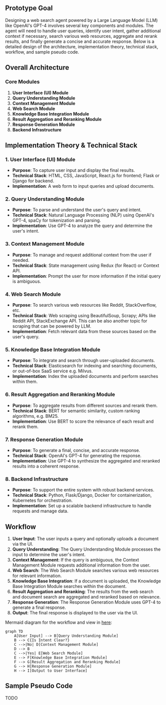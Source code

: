## Prototype Goal
Designing a web search agent powered by a Large Language Model (LLM) like OpenAI's GPT-4 involves several key components and modules. The agent will need to handle user queries, identify user intent, gather additional context if necessary, search various web resources, aggregate and rerank results, and finally generate a concise and accurate response. Below is a detailed design of the architecture, implementation theory, technical stack, workflow, and sample pseudo code.

## Overall Architecture

### Core Modules
1. **User Interface (UI) Module**
2. **Query Understanding Module**
3. **Context Management Module**
4. **Web Search Module**
5. **Knowledge Base Integration Module**
6. **Result Aggregation and Reranking Module**
7. **Response Generation Module**
8. **Backend Infrastructure**

## Implementation Theory & Technical Stack

### 1. User Interface (UI) Module
- **Purpose**: To capture user input and display the final results.
- **Technical Stack**: HTML, CSS, JavaScript, React.js for frontend; Flask or Django for backend.
- **Implementation**: A web form to input queries and upload documents.

### 2. Query Understanding Module
- **Purpose**: To parse and understand the user's query and intent.
- **Technical Stack**: Natural Language Processing (NLP) using OpenAI's GPT-4, spaCy for tokenization and parsing.
- **Implementation**: Use GPT-4 to analyze the query and determine the user's intent.

### 3. Context Management Module
- **Purpose**: To manage and request additional context from the user if needed.
- **Technical Stack**: State management using Redux (for React) or Context API.
- **Implementation**: Prompt the user for more information if the initial query is ambiguous.

### 4. Web Search Module
- **Purpose**: To search various web resources like Reddit, StackOverflow, etc.
- **Technical Stack**: Web scraping using BeautifulSoup, Scrapy; APIs like Reddit API, StackExchange API. This can be also another topic for scraping that can be powered by LLM.
- **Implementation**: Fetch relevant data from these sources based on the user's query.

### 5. Knowledge Base Integration Module
- **Purpose**: To integrate and search through user-uploaded documents.
- **Technical Stack**: Elasticsearch for indexing and searching documents, or out-of-box SaaS service e.g. Milvus.
- **Implementation**: Index the uploaded documents and perform searches within them.

### 6. Result Aggregation and Reranking Module
- **Purpose**: To aggregate results from different sources and rerank them.
- **Technical Stack**: BERT for semantic similarity, custom ranking algorithms, e.g. BM25.
- **Implementation**: Use BERT to score the relevance of each result and rerank them.

### 7. Response Generation Module
- **Purpose**: To generate a final, concise, and accurate response.
- **Technical Stack**: OpenAI's GPT-4 for generating the response.
- **Implementation**: Use GPT-4 to synthesize the aggregated and reranked results into a coherent response.

### 8. Backend Infrastructure
- **Purpose**: To support the entire system with robust backend services.
- **Technical Stack**: Python, Flask/Django, Docker for containerization, Kubernetes for orchestration.
- **Implementation**: Set up a scalable backend infrastructure to handle requests and manage data.

## Workflow

1. **User Input**: The user inputs a query and optionally uploads a document via the UI.
2. **Query Understanding**: The Query Understanding Module processes the input to determine the user's intent.
3. **Context Management**: If the query is ambiguous, the Context Management Module requests additional information from the user.
4. **Web Search**: The Web Search Module searches various web resources for relevant information.
5. **Knowledge Base Integration**: If a document is uploaded, the Knowledge Base Integration Module searches within the document.
6. **Result Aggregation and Reranking**: The results from the web search and document search are aggregated and reranked based on relevance.
7. **Response Generation**: The Response Generation Module uses GPT-4 to generate a final response.
8. **Output**: The final response is displayed to the user via the UI.

Mermaid diagram for the workflow and view in [here](https://www.mermaidchart.com/raw/90ff67ea-1ac6-4b1f-add5-2649f0da2713?theme=light&version=v0.1&format=svg):

```mermaid
graph TD
    A[User Input] --> B[Query Understanding Module]
    B --> C{Is Intent Clear?}
    C -->|No| D[Context Management Module]
    D --> B
    C -->|Yes| E[Web Search Module]
    E --> F[Knowledge Base Integration Module]
    F --> G[Result Aggregation and Reranking Module]
    G --> H[Response Generation Module]
    H --> I[Output to User Interface]
```

## Sample Pseudo Code
TODO

```